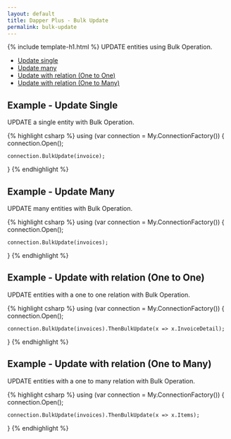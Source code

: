 ```yaml
---
layout: default
title: Dapper Plus - Bulk Update
permalink: bulk-update
---
```


{% include template-h1.html %}
UPDATE entities using Bulk Operation.

- [Update single](#example---update-single)
- [Update many](#example---update-many)
- [Update with relation (One to One)](#example---update-with-relation-one-to-one)
- [Update with relation (One to Many)](#example---update-with-relation-one-to-many)

## Example - Update Single
UPDATE a single entity with Bulk Operation.

{% highlight csharp %}
using (var connection = My.ConnectionFactory())
{
    connection.Open();
    
    connection.BulkUpdate(invoice);
}
{% endhighlight %}

## Example - Update Many
UPDATE many entities with Bulk Operation.

{% highlight csharp %}
using (var connection = My.ConnectionFactory())
{
    connection.Open();

    connection.BulkUpdate(invoices);
}
{% endhighlight %}

## Example - Update with relation (One to One)
UPDATE entities with a one to one relation with Bulk Operation.

{% highlight csharp %}
using (var connection = My.ConnectionFactory())
{
    connection.Open();
    
    connection.BulkUpdate(invoices).ThenBulkUpdate(x => x.InvoiceDetail);
}
{% endhighlight %}

## Example - Update with relation (One to Many)
UPDATE entities with a one to many relation with Bulk Operation.

{% highlight csharp %}
using (var connection = My.ConnectionFactory())
{
    connection.Open();

    connection.BulkUpdate(invoices).ThenBulkUpdate(x => x.Items);
}
{% endhighlight %}
